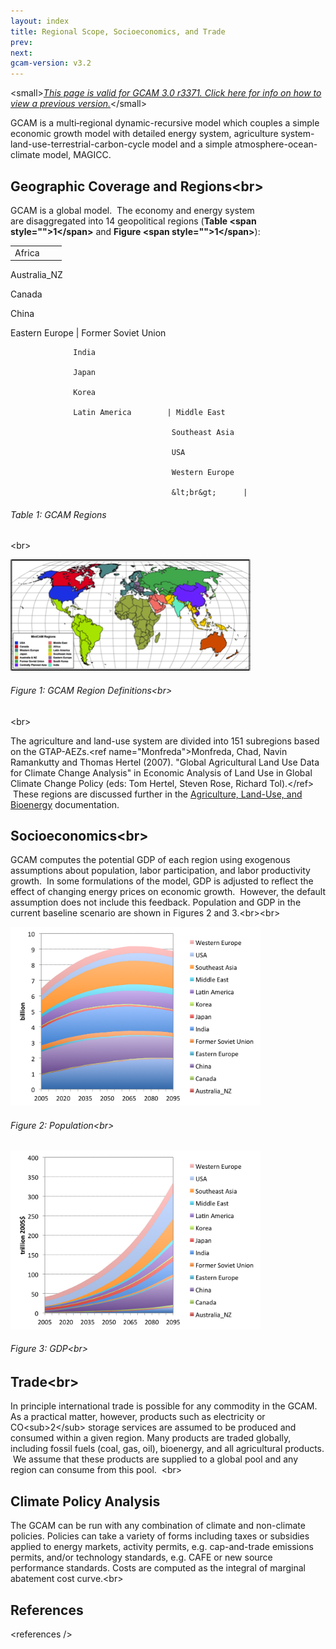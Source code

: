 ```yaml
---
layout: index
title: Regional Scope, Socioeconomics, and Trade
prev: 
next:
gcam-version: v3.2 
---
```


&lt;small&gt;[*This page is valid for GCAM 3.0 r3371. Click here for info on how to view a previous version.*](GCAM_Revision_History "wikilink")&lt;/small&gt;

GCAM is a multi‐regional dynamic-recursive model which couples a simple economic growth model with detailed energy system, agriculture system-land-use-terrestrial-carbon-cycle model and a simple atmosphere-ocean-climate model, MAGICC.

Geographic Coverage and Regions&lt;br&gt;
-----------------------------------------

GCAM is a global model. &nbsp;The economy and energy system are&nbsp;disaggregated into 14 geopolitical regions (**Table &lt;span style=""&gt;1&lt;/span&gt;** and **Figure &lt;span style=""&gt;1&lt;/span&gt;**):

|                |                     |                |
|----------------|---------------------|----------------|
| Africa         
                 
 Australia\_NZ   
                 
 Canada          
                 
 China           
                 
 Eastern Europe  | Former Soviet Union 
                                       
                  India                
                                       
                  Japan                
                                       
                  Korea                
                                       
                  Latin America        | Middle East    
                                                        
                                        Southeast Asia  
                                                        
                                        USA             
                                                        
                                        Western Europe  
                                                        
                                        &lt;br&gt;      |

###### Table 1: GCAM Regions

&lt;br&gt;

![](images/GCAMRegions.png "GCAMRegions.png")

###### Figure 1:&nbsp;GCAM&nbsp;Region Definitions&lt;br&gt;

&lt;br&gt;

The agriculture and land-use system are divided into 151 subregions based on the GTAP-AEZs.&lt;ref name="Monfreda"&gt;Monfreda, Chad, Navin Ramankutty and Thomas Hertel (2007). "Global Agricultural Land Use Data for Climate Change Analysis" in Economic Analysis of Land Use in Global Climate Change Policy (eds: Tom Hertel, Steven Rose, Richard Tol).&lt;/ref&gt; &nbsp;These regions are discussed further in the [Agriculture, Land-Use, and Bioenergy](Agriculture,_Land-Use,_and_Bioenergy "wikilink") documentation.

Socioeconomics&lt;br&gt;
------------------------

GCAM computes the potential GDP of each region using exogenous assumptions about population, labor participation, and labor productivity growth. &nbsp;In some formulations of the model, GDP is adjusted to reflect the effect of changing energy prices on economic growth. &nbsp;However, the default assumption does not include this feedback. Population and GDP in the current baseline scenario are shown in Figures 2 and 3.&lt;br&gt;&lt;br&gt;

<img src="images/Population.png" title="Population.png" alt="Population.png" width="400" />

###### Figure 2:&nbsp;Population&lt;br&gt;

<img src="images/GDP.png" title="GDP.png" alt="GDP.png" width="400" />

###### Figure 3:&nbsp;GDP&lt;br&gt;

Trade&lt;br&gt;
---------------

In principle international trade is possible for any commodity in the GCAM. As a practical matter, however, products such as electricity or CO&lt;sub&gt;2&lt;/sub&gt; storage services are assumed to be produced and consumed within a given region. Many products are traded globally, including fossil fuels (coal, gas, oil), bioenergy, and all agricultural products. &nbsp;We assume that these products are supplied to a global pool and any region can consume from this pool. &nbsp;&lt;br&gt;

Climate Policy Analysis
-----------------------

The GCAM can be run with any combination of climate and non-climate policies. Policies can take a variety of forms including taxes or subsidies applied to energy markets, activity permits, e.g. cap-and-trade emissions permits, and/or technology standards, e.g. CAFE or new source performance standards. Costs are computed as the integral of marginal abatement cost curve.&lt;br&gt;

References
----------

&lt;references /&gt;

